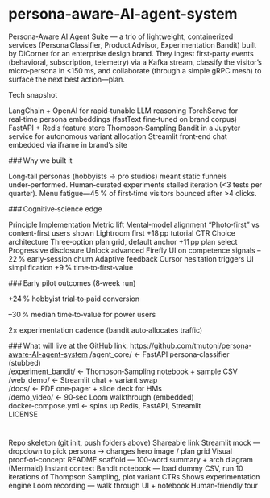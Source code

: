 # persona-aware-AI-agent-system
Persona‑Aware AI Agent Suite — a trio of lightweight, containerized services (Persona Classifier, Product Advisor, Experimentation Bandit) built by DiCorner for an enterprise design brand. They ingest first‑party events (behavioral, subscription, telemetry) via a Kafka stream, classify the visitor’s micro‑persona in <150 ms, and collaborate (through a simple gRPC mesh) to surface the next best action—plan.

Tech snapshot

LangChain + OpenAI for rapid‑tunable LLM reasoning
TorchServe for real‑time persona embeddings (fastText fine‑tuned on brand corpus)
FastAPI + Redis feature store
Thompson‑Sampling Bandit in a Jupyter service for autonomous variant allocation
Streamlit front‑end chat embedded via iframe in brand’s site

### Why we built it

Long‑tail personas (hobbyists → pro studios) meant static funnels under‑performed.
Human‑curated experiments stalled iteration (<3 tests per quarter).
Menu fatigue—45 % of first‑time visitors bounced after >4 clicks.

### Cognitive‑science edge

Principle	Implementation	Metric lift
Mental‑model alignment	“Photo‑first” vs content-first users shown Lightroom first	+18 pp tutorial CTR
Choice architecture	Three‑option plan grid, default anchor	+11 pp plan select
Progressive disclosure	Unlock advanced Firefly UI on competence signals	–22 % early‑session churn
Adaptive feedback	Cursor hesitation triggers UI simplification	+9 % time‑to‑first‑value

### Early pilot outcomes (8‑week run)

+24 % hobbyist trial‑to‑paid conversion

–30 % median time‑to‑value for power users

2× experimentation cadence (bandit auto‑allocates traffic)

### What will live at the GitHub link: https://github.com/tmutoni/persona-aware-AI-agent-system 
/agent_core/         ← FastAPI persona‑classifier (stubbed)  
/experiment_bandit/  ← Thompson‑Sampling notebook + sample CSV  
/web_demo/           ← Streamlit chat + variant swap  
/docs/               ← PDF one‑pager + slide deck for HMs  
/demo_video/         ← 90‑sec Loom walkthrough (embedded)  
docker-compose.yml   ← spins up Redis, FastAPI, Streamlit  
LICENSE
#
Repo skeleton (git init, push folders above)	Shareable link
Streamlit mock — dropdown to pick persona → changes hero image / plan grid	Visual proof‑of‑concept
README scaffold — 100‑word summary + arch diagram (Mermaid)	Instant context
Bandit notebook — load dummy CSV, run 10 iterations of Thompson Sampling, plot variant CTRs	Shows experimentation engine
Loom recording — walk through UI + notebook	Human‑friendly tour
